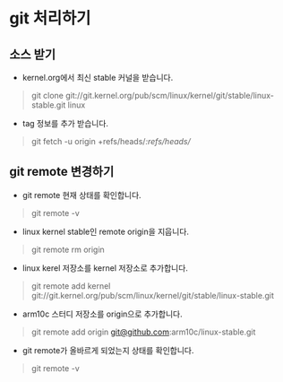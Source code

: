 # git 처리하기

## 소스 받기
- kernel.org에서 최신 stable 커널을 받습니다. 
> git clone git://git.kernel.org/pub/scm/linux/kernel/git/stable/linux-stable.git linux
- tag 정보를 추가 받습니다. 
> git fetch -u origin +refs/heads/*:refs/heads/*

## git remote 변경하기
- git remote 현재 상태를 확인합니다.
> git remote -v
- linux kernel stable인 remote origin을 지웁니다. 
> git remote rm origin
- linux kerel 저장소를 kernel 저장소로 추가합니다. 
> git remote add kernel git://git.kernel.org/pub/scm/linux/kernel/git/stable/linux-stable.git
- arm10c 스터디 저장소를 origin으로 추가합니다. 
> git remote add origin git@github.com:arm10c/linux-stable.git
- git remote가 올바르게 되었는지 상태를 확인합니다.
> git remote -v

## 
